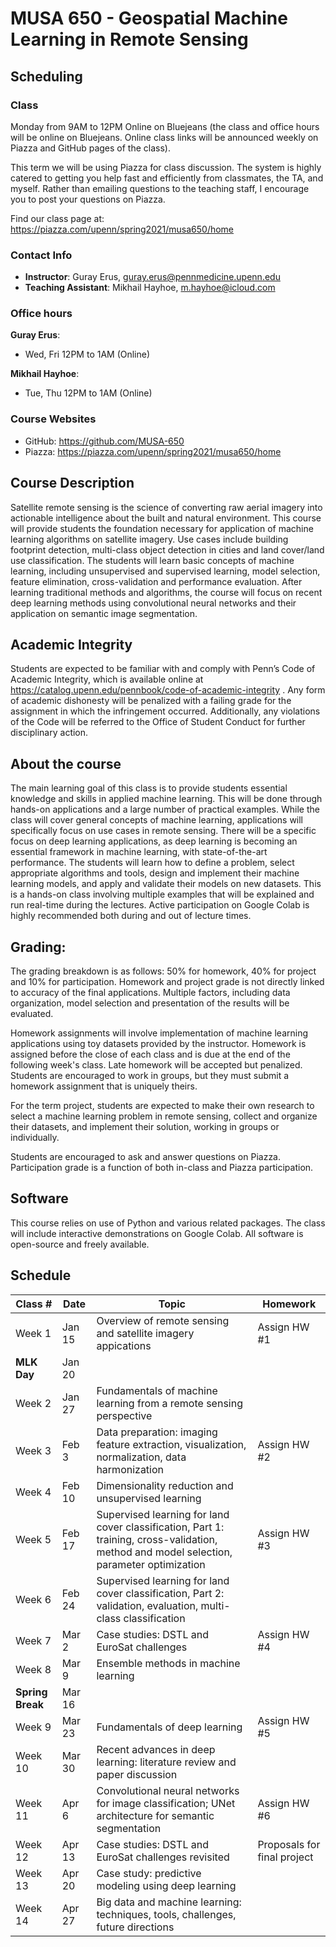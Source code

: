 # MUSA 650 - Geospatial Machine Learning in Remote Sensing 

## Scheduling

### Class

Monday from 9AM to 12PM
Online on Bluejeans (the class and office hours will be online on Bluejeans. Online class links will be announced weekly on Piazza and GitHub pages of the class).

This term we will be using Piazza for class discussion. The system is highly catered to getting you help fast and efficiently from classmates, the TA, and myself. Rather than emailing questions to the teaching staff, I encourage you to post your questions on Piazza.

Find our class page at: https://piazza.com/upenn/spring2021/musa650/home

### Contact Info

- **Instructor**: Guray Erus, guray.erus@pennmedicine.upenn.edu
- **Teaching Assistant**: Mikhail Hayhoe, m.hayhoe@icloud.com

### Office hours

**Guray Erus**:

- Wed, Fri 12PM to 1AM (Online)

**Mikhail Hayhoe**:

- Tue, Thu 12PM to 1AM (Online)

### Course Websites

- GitHub: https://github.com/MUSA-650
- Piazza: https://piazza.com/upenn/spring2021/musa650/home

## Course Description

Satellite remote sensing is the science of converting raw aerial imagery into actionable intelligence about the built and natural environment. This course will provide students the foundation necessary for application of machine learning algorithms on satellite imagery. Use cases include building footprint detection, multi-class object detection in cities and land cover/land use classification. The students will learn basic concepts of machine learning, including unsupervised and supervised learning, model selection, feature elimination, cross-validation and performance evaluation. After learning traditional methods and algorithms, the course will focus on recent deep learning methods using convolutional neural networks and their application on semantic image segmentation.

## Academic Integrity

Students are expected to  be familiar with and comply with Penn’s Code of Academic Integrity, which is available online at https://catalog.upenn.edu/pennbook/code-of-academic-integrity . Any form of academic dishonesty will be penalized with a failing grade for the assignment in which the infringement occurred. Additionally, any violations of the Code will be referred to the Office of Student Conduct for further disciplinary action.

## About the course

The main learning goal of this class is to provide students essential knowledge and skills in applied machine learning. This will be done through hands-on applications and a large number of practical examples. While the class will cover general concepts of machine learning, applications will specifically focus on use cases in remote sensing. There will be a specific focus on deep learning applications, as deep learning is becoming an essential framework in machine learning, with state-of-the-art performance. The students will learn how to define a problem, select appropriate algorithms and tools, design and implement their machine learning models, and apply and validate their models on new datasets. This is a hands-on class involving multiple examples that will be explained and run real-time during the lectures. Active participation on Google Colab is highly recommended both during and out of lecture times.

## Grading: 

The grading breakdown is as follows: 50% for homework, 40% for project and 10% for participation. Homework and project grade is not directly linked to accuracy of the final applications. Multiple factors, including data organization, model selection and presentation of the results will be evaluated.

Homework assignments will involve implementation of machine learning applications using toy datasets provided by the instructor. Homework is assigned before the close of each class and is due at the end of the following week's class. Late homework will be accepted but penalized. Students are encouraged to work in groups, but they must submit a homework assignment that is uniquely theirs.

For the term project, students are expected to make their own research to select a machine learning problem in remote sensing, collect and organize their datasets, and implement their solution, working in groups or individually.

Students are encouraged to ask and answer questions on Piazza. Participation grade is a function of both in-class and Piazza participation.

## Software

This course relies on use of Python and various related packages. The class will include interactive demonstrations on Google Colab. All software is open-source and freely available.

## Schedule

| Class #                | Date   | Topic                                                                              | Homework                                                              |
| ---------------------- | ------ | ---------------------------------------------------------------------------------- | --------------------------------------------------------------------- |
| Week 1                 | Jan 15 | Overview of remote sensing and satellite imagery appications | Assign HW #1 |
| **MLK Day**            | Jan 20 |                                                                                    |                                                                       |
| Week 2                 | Jan 27 | Fundamentals of machine learning from a remote sensing perspective | |
| Week 3                 | Feb 3  | Data preparation: imaging feature extraction, visualization, normalization, data harmonization | Assign HW #2 |
| Week 4                 | Feb 10 | Dimensionality reduction and unsupervised learning |  |
| Week 5                 | Feb 17 | Supervised learning for land cover classification, Part 1: training, cross-validation, method and model selection, parameter optimization | Assign HW #3 |
| Week 6                 | Feb 24 | Supervised learning for land cover classification, Part 2: validation, evaluation, multi-class classification |  |
| Week 7                 | Mar 2  | Case studies: DSTL and EuroSat challenges | Assign HW #4 |
| Week 8                 | Mar 9  | Ensemble methods in machine learning |  |
| **Spring Break**       | Mar 16 |  | |
| Week 9                 | Mar 23 | Fundamentals of deep learning | Assign HW #5 |
| Week 10                | Mar 30 | Recent advances in deep learning: literature review and paper discussion |  |
| Week 11                | Apr 6  | Convolutional neural networks for image classification; UNet architecture for semantic segmentation  | Assign HW #6 |
| Week 12                | Apr 13 | Case studies: DSTL and EuroSat challenges revisited |  Proposals for final project |
| Week 13                | Apr 20 | Case study: predictive modeling using deep learning |  |
| Week 14                | Apr 27 | Big data and machine learning: techniques, tools, challenges, future directions | |

